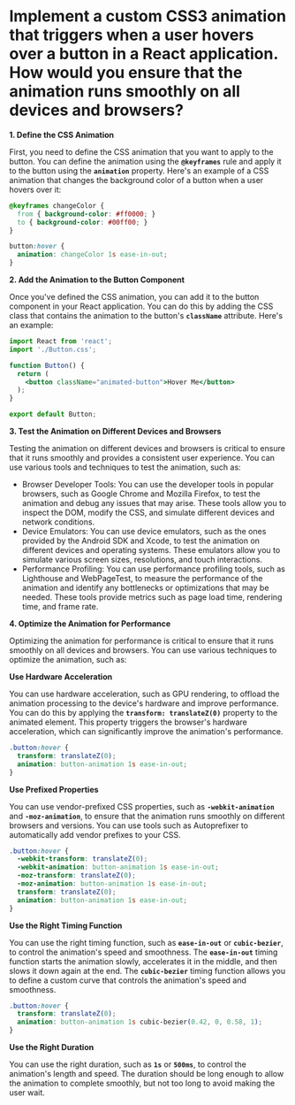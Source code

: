 # Implement a custom CSS3 animation that triggers when a user hovers over a button in a React application. How would you ensure that the animation runs smoothly on all devices and browsers?

**1. Define the CSS Animation**

First, you need to define the CSS animation that you want to apply to the button. You can define the animation using the **`@keyframes`** rule and apply it to the button using the **`animation`** property. Here's an example of a CSS animation that changes the background color of a button when a user hovers over it:

```css
@keyframes changeColor {
  from { background-color: #ff0000; }
  to { background-color: #00ff00; }
}

button:hover {
  animation: changeColor 1s ease-in-out;
}
```

**2. Add the Animation to the Button Component**

Once you've defined the CSS animation, you can add it to the button component in your React application. You can do this by adding the CSS class that contains the animation to the button's **`className`** attribute. Here's an example:

```jsx
import React from 'react';
import './Button.css';

function Button() {
  return (
    <button className="animated-button">Hover Me</button>
  );
}

export default Button;
```

**3. Test the Animation on Different Devices and Browsers**

Testing the animation on different devices and browsers is critical to ensure that it runs smoothly and provides a consistent user experience. You can use various tools and techniques to test the animation, such as:

- Browser Developer Tools: You can use the developer tools in popular browsers, such as Google Chrome and Mozilla Firefox, to test the animation and debug any issues that may arise. These tools allow you to inspect the DOM, modify the CSS, and simulate different devices and network conditions.
- Device Emulators: You can use device emulators, such as the ones provided by the Android SDK and Xcode, to test the animation on different devices and operating systems. These emulators allow you to simulate various screen sizes, resolutions, and touch interactions.
- Performance Profiling: You can use performance profiling tools, such as Lighthouse and WebPageTest, to measure the performance of the animation and identify any bottlenecks or optimizations that may be needed. These tools provide metrics such as page load time, rendering time, and frame rate.

**4. Optimize the Animation for Performance**

Optimizing the animation for performance is critical to ensure that it runs smoothly on all devices and browsers. You can use various techniques to optimize the animation, such as:

**Use Hardware Acceleration**

You can use hardware acceleration, such as GPU rendering, to offload the animation processing to the device's hardware and improve performance. You can do this by applying the **`transform: translateZ(0)`** property to the animated element. This property triggers the browser's hardware acceleration, which can significantly improve the animation's performance.

```css
.button:hover {
  transform: translateZ(0);
  animation: button-animation 1s ease-in-out;
}
```

**Use Prefixed Properties**

You can use vendor-prefixed CSS properties, such as **`-webkit-animation`** and **`-moz-animation`**, to ensure that the animation runs smoothly on different browsers and versions. You can use tools such as Autoprefixer to automatically add vendor prefixes to your CSS.

```css
.button:hover {
  -webkit-transform: translateZ(0);
  -webkit-animation: button-animation 1s ease-in-out;
  -moz-transform: translateZ(0);
  -moz-animation: button-animation 1s ease-in-out;
  transform: translateZ(0);
  animation: button-animation 1s ease-in-out;
}
```

**Use the Right Timing Function**

You can use the right timing function, such as **`ease-in-out`** or **`cubic-bezier`**, to control the animation's speed and smoothness. The **`ease-in-out`** timing function starts the animation slowly, accelerates it in the middle, and then slows it down again at the end. The **`cubic-bezier`** timing function allows you to define a custom curve that controls the animation's speed and smoothness.

```css
.button:hover {
  transform: translateZ(0);
  animation: button-animation 1s cubic-bezier(0.42, 0, 0.58, 1);
}
```

**Use the Right Duration**

You can use the right duration, such as **`1s`** or **`500ms`**, to control the animation's length and speed. The duration should be long enough to allow the animation to complete smoothly, but not too long to avoid making the user wait.